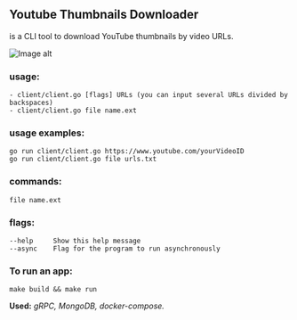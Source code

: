 ## Youtube Thumbnails Downloader 

is a CLI tool to download YouTube thumbnails by video URLs.

![Image alt](https://github.com/SubochevaValeriya/gRPC-service-loading-youtube-thumbnails-/blob/dev/server/internal/logo/forlogo.gif)

### usage: 
```
- client/client.go [flags] URLs (you can input several URLs divided by backspaces)
- client/client.go file name.ext 
```
### usage examples:
```
go run client/client.go https://www.youtube.com/yourVideoID
go run client/client.go file urls.txt
```

### commands:

``` file name.ext ```

### flags:
```
--help     Show this help message
--async    Flag for the program to run asynchronously
```  

### To run an app:

```
make build && make run
```

**Used:** *gRPC, MongoDB, docker-compose.*